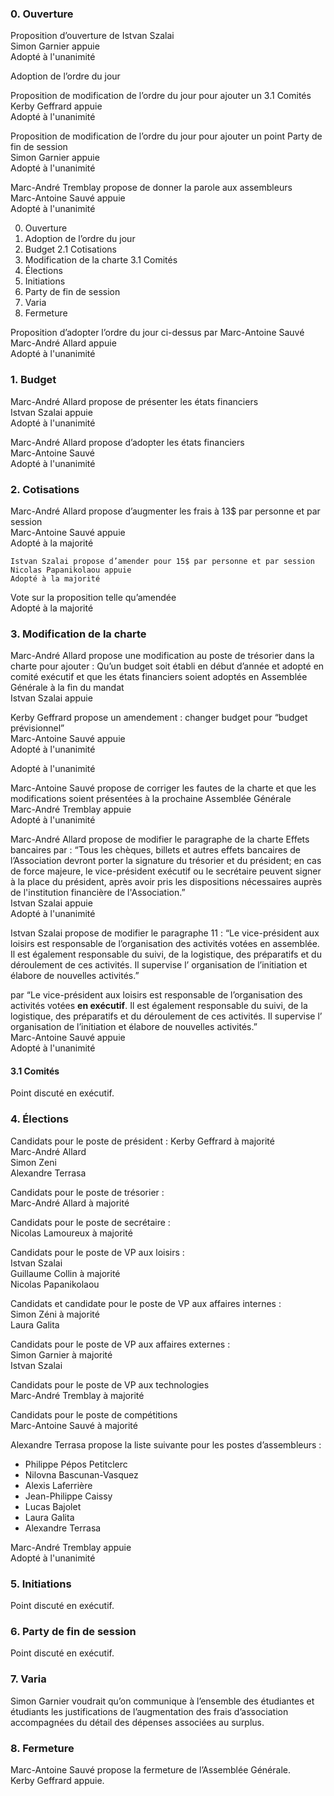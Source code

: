 ### 0. Ouverture

Proposition d’ouverture de Istvan Szalai  
Simon Garnier appuie  
Adopté à l'unanimité  

Adoption de l’ordre du jour  

Proposition de modification de l’ordre du jour pour ajouter un 3.1 Comités  
Kerby Geffrard appuie  
Adopté à l'unanimité  

Proposition de modification de l’ordre du jour pour ajouter un point Party de fin de session  
Simon Garnier appuie  
Adopté à l'unanimité  

Marc-André Tremblay propose de donner la parole aux assembleurs  
Marc-Antoine Sauvé appuie  
Adopté à l'unanimité  

0. Ouverture
1. Adoption de l’ordre du jour
2. Budget
2.1 Cotisations
3. Modification de la charte
	3.1 Comités
4. Élections
5. Initiations
6. Party de fin de session
7. Varia
8. Fermeture

Proposition d’adopter l’ordre du jour ci-dessus par Marc-Antoine Sauvé  
Marc-André Allard appuie  
Adopté à l'unanimité  


### 1. Budget

Marc-André Allard propose de présenter les états financiers  
Istvan Szalai appuie  
Adopté à l'unanimité  

Marc-André Allard propose d’adopter les états financiers  
Marc-Antoine Sauvé  
Adopté à l'unanimité  

### 2. Cotisations

Marc-André Allard propose d’augmenter les frais à 13$ par personne et par session  
Marc-Antoine Sauvé appuie  				
Adopté à la majorité  

	Istvan Szalai propose d’amender pour 15$ par personne et par session
	Nicolas Papanikolaou appuie
	Adopté à la majorité

Vote sur la proposition telle qu’amendée  
Adopté à la majorité  

### 3. Modification de la charte

Marc-André Allard propose une modification au poste de trésorier dans la charte pour ajouter : Qu’un budget soit établi en début d’année et adopté en comité exécutif et que les états financiers soient adoptés en Assemblée Générale à la fin du mandat  
Istvan Szalai appuie  

Kerby Geffrard propose un amendement : changer budget pour “budget prévisionnel”  
Marc-Antoine Sauvé appuie  
Adopté à l'unanimité  
		
Adopté à l'unanimité  

Marc-Antoine Sauvé propose de corriger les fautes de la charte et que les modifications soient présentées à la prochaine Assemblée Générale  
Marc-André Tremblay appuie  
Adopté à l'unanimité  

Marc-André Allard propose de modifier le paragraphe de la charte Effets bancaires par :
“Tous les chèques, billets et autres effets bancaires de l’Association devront porter la signature du trésorier et du président; en cas de force majeure, le vice-président exécutif ou le secrétaire peuvent signer à la place du président, après avoir pris les dispositions nécessaires auprès de l'institution financière de l'Association.”  
Istvan Szalai appuie  
Adopté à l'unanimité  
 
Istvan Szalai propose de modifier le paragraphe 11 :
“Le vice-président aux loisirs est responsable de l’organisation des activités votées en assemblée. 
Il est également responsable du suivi, de la logistique, des préparatifs et du déroulement de ces activités. 
Il supervise l’ organisation de l’initiation et élabore de nouvelles activités.”  

par “Le vice-président aux loisirs est responsable de l’organisation des activités votées **en exécutif**. 
Il est également responsable du suivi, de la logistique, des préparatifs et du déroulement de ces activités. 
Il supervise l’ organisation de l’initiation et élabore de nouvelles activités.”  
Marc-Antoine Sauvé appuie  
Adopté à l'unanimité  

#### 3.1 Comités

Point discuté en exécutif.  

### 4. Élections  

Candidats pour le poste de président :
Kerby Geffrard à majorité  
Marc-André Allard  
Simon Zeni   
Alexandre Terrasa  

Candidats pour le poste de trésorier :  
Marc-André Allard à majorité  

Candidats pour le poste de secrétaire :  
Nicolas Lamoureux à majorité  

Candidats pour le poste de VP aux loisirs :  
Istvan Szalai  
Guillaume Collin à majorité  
Nicolas Papanikolaou  

Candidats et candidate pour le poste de VP aux affaires internes :  
Simon Zéni à majorité  
Laura Galita  

Candidats pour le poste de VP aux affaires externes :  
Simon Garnier à majorité  
Istvan Szalai  

Candidats pour le poste de VP aux technologies  
Marc-André Tremblay à majorité  

Candidats pour le poste de compétitions  
Marc-Antoine Sauvé à majorité  


Alexandre Terrasa propose la liste suivante pour les postes d’assembleurs :  

* Philippe Pépos Petitclerc  
* Nilovna Bascunan-Vasquez  
* Alexis Laferrière  
* Jean-Philippe Caissy  
* Lucas Bajolet  
* Laura Galita  
* Alexandre Terrasa  

Marc-André Tremblay appuie  
Adopté à l'unanimité  

### 5. Initiations  

Point discuté en exécutif.  

### 6. Party de fin de session

Point discuté en exécutif.  

### 7. Varia

Simon Garnier voudrait qu’on communique à l’ensemble des étudiantes et étudiants les justifications de l’augmentation des frais d’association accompagnées du détail des dépenses associées au surplus.  

### 8. Fermeture

Marc-Antoine Sauvé propose la fermeture de l’Assemblée Générale.  
Kerby Geffrard appuie.  
